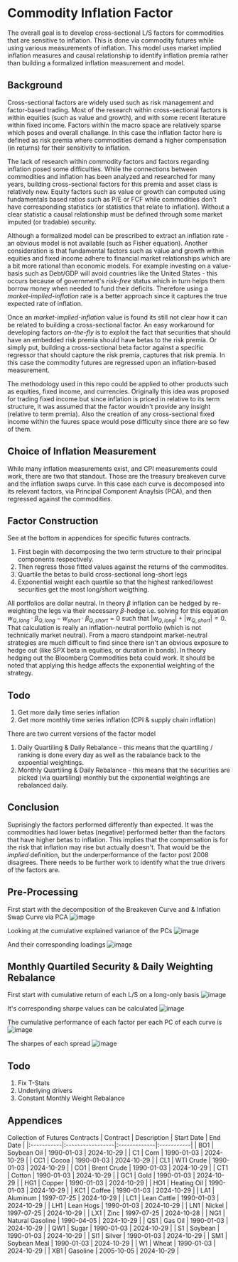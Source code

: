 # Commodity Inflation Factor
The overall goal is to develop cross-sectional L/S factors for commodities that are sensitive to inflation. This is done via commodity futures while using various measurements of inflation. This model uses market implied inflation measures and causal relationship to identify inflation premia rather than building a formalized inflation measurement and model. 

## Background
Cross-sectional factors are widely used such as risk management and factor-based trading. Most of the research within cross-sectional factors is within equities (such as value and growth), and with some recent literature within fixed income. Factors within the macro space are relatively sparse which poses and overall challange. In this case the inflation factor here is defined as risk premia where commodities demand a higher compensation (in returns) for their sensitivity to inflation. 

The lack of research within commodity factors and factors regarding inflation posed some difficulties. While the connections between commodities and inflation has been analyzed and researched for many years, building cross-sectional factors for this premia and asset class is relatively new. Equity factors such as value or growth can computed using fundamentals based ratios such as P/E or FCF while commodities don't have corresponding statistics (or statistics that relate to inflation). Without a clear statistic a causal relationship must be defined through some market imputed (or tradable) security. 

Although a formalized model can be prescribed to extract an inflation rate - an obvious model is not available (such as Fisher equation). Another consideration is that fundamental factors such as value and growth within equities and fixed income adhere to financial market relationships which are a bit more rational than economic models. For example investing on a value-basis such as Debt/GDP will avoid countries like the United States - this occurs because of government's *risk-free* status which in turn helps them borrow money when needed to fund their deficits. Therefore using a *market-implied-inflation* rate is a better approach since it captures the true expected rate of inflation. 

Once an *market-implied-inflation* value is found its still not clear how it can be related to building a cross-sectional factor. An easy workaround for developing factors *on-the-fly* is to exploit the fact that securities that should have an embedded risk premia should have betas to the risk premia. Or simply put, building a cross-sectional beta factor against a specific regressor that should capture the risk premia, captures that risk premia. In this case the commodity futures are regressed upon an inflation-based measurement. 

The methodology used in this repo could be applied to other products such as equities, fixed income, and currencies. Originally this idea was proposed for trading fixed income but since inflation is priced in relative to its term structure, it was assumed that the factor wouldn't provide any insight (relative to term premia). Also the creation of any cross-sectional fixed income within the fuures space would pose difficulty since there are so few of them. 

## Choice of Inflation Measurement
While many inflation measurements exist, and CPI measurements could work, there are two that standout. Those are the treasury breakeven curve and the inflation swaps curve. In this case each curve is decomposed into its relevant factors, via Principal Component Anaylsis (PCA), and then regressed against the commodities. 

## Factor Construction
See at the bottom in appendices for specific futures contracts. 
1. First begin with decomposing the two term structure to their principal components respectively.
2. Then regress those fitted values against the returns of the commodites.
3. Quartile the betas to build cross-sectional long-short legs
4. Exponential weight each quartile so that the highest ranked/lowest securities get the most long/short weigthing.

All portfolios are dollar neutral. In theory $\beta$ inflation can be hedged by re-weighting the legs via their necessary $\beta$-hedge i.e. solving for this equation $w_{Q,long} \cdot \beta_{Q,long} - w_{short} \cdot \beta_{Q,short} = 0$ such that
$|w_{Q,long}| + |w_{Q,short}| = 0$. That calculation is really an inflation-neutral portfolio (which is not technically market neutral). From a macro standpoint market-neutral strategies are much difficult to find since there isn't an obvious exposure to hedge out (like SPX beta in equities, or duration in bonds). In theory hedging out the Bloomberg Commodities beta could work. It should be noted that applying this hedge affects the exponential weighting of the strategy.  

## Todo
1. Get more daily time series inflation
2. Get more monthly time series inflation (CPI & supply chain inflation)

There are two current versions of the factor model
1. Daily Quartiling & Daily Rebalance - this means that the quartiling / ranking is done every day as well as the rabalance back to the expoential weightings.
2. Monthly Quartiling & Daily Rebalance - this means that the securities are picked (via quartiling) monthly but the exponential weightings are rebalanced daily.

## Conclusion
Suprisingly the factors performed differently than expected. It was the commodities had lower betas (negative) performed better than the factors that have higher betas to inflation. This implies that the compensation is for the risk that inflation may rise but actually doesn't. That would be the *implied* definition, but the underperformance of the factor post 2008 disagrees. There needs to be further work to identify what the true drivers of the factors are. 

## Pre-Processing
First start with the decomposition of the Breakeven Curve and & Inflation Swap Curve via PCA
![image](https://github.com/user-attachments/assets/2aedf8d8-bc45-4a6a-a73b-360c37a2d9b9)

Looking at the cumulative explained variance of the PCs
![image](https://github.com/user-attachments/assets/e59841c8-252d-4963-9e29-b6539f501cfb)

And their corresponding loadings
![image](https://github.com/user-attachments/assets/b2a5386f-2df6-4241-bbb0-0a13beda7d0f)

## Monthly Quartiled Security & Daily Weighting Rebalance
First start with cumulative return of each L/S on a long-only basis
![image](https://github.com/user-attachments/assets/3850f329-37ea-4014-942f-5bb83db658e2)

It's corresponding sharpe values can be calculated
![image](https://github.com/user-attachments/assets/78ea3985-8a65-4b1c-8739-a84c7dced24c)

The cumulative performance of each factor per each PC of each curve is
![image](https://github.com/user-attachments/assets/504c0ea7-5753-4ef3-82ea-54f14a2e66d8)

The sharpes of each spread
![image](https://github.com/user-attachments/assets/1993ad54-1d96-4405-b2e8-4b63527a5185)

## Todo
1. Fix T-Stats
3. Underlying drivers
3. Constant Monthly Weight Rebalance

## Appendices
Collection of Futures Contracts
| Contract   | Description      | Start Date   | End Date   |
|:-----------|:-----------------|:-------------|:-----------|
| BO1        | Soybean Oil      | 1990-01-03   | 2024-10-29 |
| C1         | Corn             | 1990-01-03   | 2024-10-29 |
| CC1        | Cocoa            | 1990-01-03   | 2024-10-29 |
| CL1        | WTI Crude        | 1990-01-03   | 2024-10-29 |
| CO1        | Brent Crude      | 1990-01-03   | 2024-10-29 |
| CT1        | Cotton           | 1990-01-03   | 2024-10-29 |
| GC1        | Gold             | 1990-01-03   | 2024-10-29 |
| HG1        | Copper           | 1990-01-03   | 2024-10-29 |
| HO1        | Heating Oil      | 1990-01-03   | 2024-10-29 |
| KC1        | Coffee           | 1990-01-03   | 2024-10-29 |
| LA1        | Aluminum         | 1997-07-25   | 2024-10-29 |
| LC1        | Lean Cattle      | 1990-01-03   | 2024-10-29 |
| LH1        | Lean Hogs        | 1990-01-03   | 2024-10-29 |
| LN1        | Nickel           | 1997-07-25   | 2024-10-29 |
| LX1        | Zinc             | 1997-07-25   | 2024-10-28 |
| NG1        | Natural Gasoline | 1990-04-05   | 2024-10-29 |
| QS1        | Gas Oil          | 1990-01-03   | 2024-10-29 |
| QW1        | Sugar            | 1990-01-03   | 2024-10-29 |
| S1         | Soybean          | 1990-01-03   | 2024-10-29 |
| SI1        | Silver           | 1990-01-03   | 2024-10-29 |
| SM1        | Soybean Meal     | 1990-01-03   | 2024-10-29 |
| W1         | Wheat            | 1990-01-03   | 2024-10-29 |
| XB1        | Gasoline         | 2005-10-05   | 2024-10-29 |
